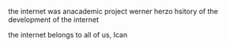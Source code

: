 

the internet was anacademic project
werner herzo hsitory of the development of the internet


the internet belongs to all of us, Ican